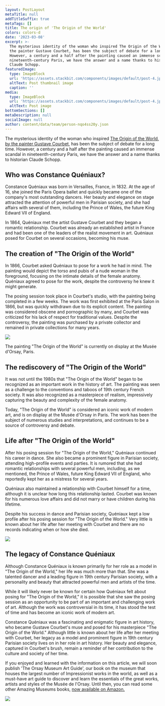 ```yaml
---
layout: PostLayout
metaTitle: null
addTitleSuffix: true
metaTags: []
title: The origin of 'The Origin of the World'
colors: colors-d
date: '2023-03-08'
excerpt: >-
  The mysterious identity of the woman who inspired The Origin of the World, by
  the painter Gustave Courbet, has been the subject of debate for a long time.
  However, a century and a half after the painting caused an immense scandal in
  nineteenth-century Paris, we have the answer and a name thanks to historian
  Claude Schopp.
featuredImage:
  type: ImageBlock
  url: 'https://assets.stackbit.com/components/images/default/post-4.jpeg'
  altText: Post thumbnail image
  caption: ''
media:
  type: ImageBlock
  url: 'https://assets.stackbit.com/components/images/default/post-4.jpeg'
  altText: Post image
bottomSections: []
metaDescription: null
socialImage: null
author: content/data/team/person-nqo4ss20y.json
---
```

The mysterious identity of the woman who inspired [The Origin of the World, by the painter Gustave Courbet](https://en.wikipedia.org/wiki/L%27Origine_du_monde), has been the subject of debate for a long time. However, a century and a half after the painting caused an immense scandal in nineteenth-century Paris, we have the answer and a name thanks to historian Claude Schopp.

## Who was Constance Quéniaux?

Constance Quéniaux was born in Versailles, France, in 1832. At the age of 16, she joined the Paris Opera ballet and quickly became one of the company's most outstanding dancers. Her beauty and elegance on stage attracted the attention of powerful men in Parisian society, and she had affairs with several of them, including the Prince of Wales, the future King Edward VII of England.

In 1864, Quéniaux met the artist Gustave Courbet and they began a romantic relationship. Courbet was already an established artist in France and had been one of the leaders of the realist movement in art. Quéniaux posed for Courbet on several occasions, becoming his muse.

## The creation of "The Origin of the World"

In 1866, Courbet asked Quéniaux to pose for a work he had in mind. The painting would depict the torso and pubis of a nude woman in the foreground, focusing on the intimate details of the female anatomy. Quéniaux agreed to pose for the work, despite the controversy he knew it might generate.

The posing session took place in Courbet's studio, with the painting being completed in a few weeks. The work was first exhibited at the Paris Salon in 1866, but was quickly withdrawn due to its explicit content. The painting was considered obscene and pornographic by many, and Courbet was criticized for his lack of respect for traditional values. Despite the controversy, the painting was purchased by a private collector and remained in private collections for many years.

![](https://assets1.cbsnewsstatic.com/hub/i/2018/09/25/3276f19a-2029-4fe5-a532-f78862dc9fee/gustave-courbet-the-origin-of-the-world-ap-476063914659.jpg)

The painting "The Origin of the World" is currently on display at the Musée d'Orsay, Paris.

## The rediscovery of "The Origin of the World"

It was not until the 1980s that "The Origin of the World" began to be recognized as an important work in the history of art. The painting was seen as a challenge to the conventions and taboos of 19th century French society. It was also recognized as a masterpiece of realism, impressively capturing the beauty and complexity of the female anatomy.

Today, "The Origin of the World" is considered an iconic work of modern art, and is on display at the Musée d'Orsay in Paris. The work has been the subject of numerous studies and interpretations, and continues to be a source of controversy and debate.

## Life after "The Origin of the World"

After his posing session for "The Origin of the World," Quéniaux continued his career in dance. She also became a prominent figure in Parisian society, attending high-profile events and parties. It is rumored that she had romantic relationships with several powerful men, including, as we mentioned, the Prince of Wales, future King Edward VII of England, who reportedly kept her as a mistress for several years.

Quéniaux also maintained a relationship with Courbet himself for a time, although it is unclear how long this relationship lasted. Courbet was known for his numerous love affairs and did not marry or have children during his lifetime.

Despite his success in dance and Parisian society, Quéniaux kept a low profile after his posing session for "The Origin of the World." Very little is known about her life after her meeting with Courbet and there are no records indicating when or how she died.

![](https://pbs.twimg.com/media/Dn8b-h8V4AApngY.jpg:large)

## The legacy of Constance Quéniaux

Although Constance Quéniaux is known primarily for her role as a model in "The Origin of the World," her life was much more than that. She was a talented dancer and a leading figure in 19th century Parisian society, with a personality and beauty that attracted powerful men and artists of the time.

While it will likely never be known for certain how Quéniaux felt about posing for "The Origin of the World," it is possible that she saw the posing session as an opportunity to be part of an important and challenging work of art. Although the work was controversial in its time, it has stood the test of time and has become an iconic work of modern art.

Constance Quéniaux was a fascinating and enigmatic figure in art history, who became Gustave Courbet's muse and posed for his masterpiece "The Origin of the World." Although little is known about her life after her meeting with Courbet, her legacy as a model and prominent figure in 19th century Parisian society lives on in her role in art history. Her beauty and elegance, captured in Courbet's brush, remain a reminder of her contribution to the culture and society of her time.

If you enjoyed and learned with the information on this article, we will soon publish 'The Orsay Museum Art Guide', our book on the museum that houses the largest number of Impressionist works in the world, as well as a must-have art guide to discover and learn the essentials of the great works, artists and styles of the Musée de l'Orsay. Until then, you can read some other Amazing Museums books, [now available on Amazon.](https://www.amazon.com/Prado-Art-Guide-essential-masterpieces/dp/8418943408)

![](/images/1658496518-ee36268b.png)

